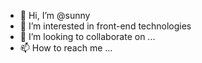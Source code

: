- 👋 Hi, I’m @sunny
- 👀 I’m interested in front-end technologies
- 💞️ I’m looking to collaborate on ...
- 📫 How to reach me ... 

<!---
sunny-centerfield/sunny-centerfield is a ✨ special ✨ repository because its `README.md` (this file) appears on your GitHub profile.
You can click the Preview link to take a look at your changes.
--->
